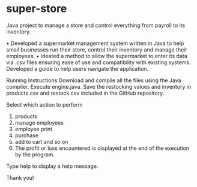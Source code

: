 # super-store
Java project to manage a store and control everything from payroll to its inventory. 

• Developed a supermarket management system written in Java to help small businesses run their store, control their inventory and manage their
employees.
• Ideated a method to allow the supermarket to enter its data via .csv files ensuring ease of use and compatibility with existing systems. Developed a
guide to help users navigate the application.

Running Instructions
Download and compile all the files using the Java compiler.
Execute engine.java.
Save the restocking values and inventory in products.csv and restock.csv included in the GitHub repository.

Select which action to perform
1)  products
2)  manage employees
3)  employee print
4)  purchase
5)  add to cart and so on
6)  The profit or loss encountered is displayed at the end of the execution by the program.

Type help to display a help message. 

Thank you!
